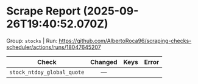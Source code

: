 # Scrape Report (2025-09-26T19:40:52.070Z)

Group: `stocks`  |  Run: https://github.com/AlbertoRoca96/scraping-checks-scheduler/actions/runs/18047645207

| Check | Changed | Keys | Error |
|---|:---:|:--|:--|
| `stock_ntdoy_global_quote` | — |  |  |
